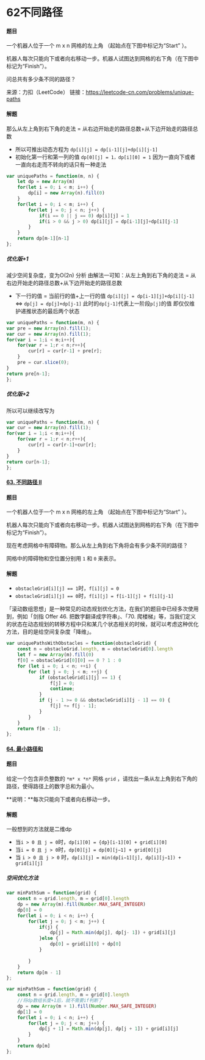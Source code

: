 # 62不同路径

#### 题目

一个机器人位于一个 m x n 网格的左上角 （起始点在下图中标记为“Start” ）。

机器人每次只能向下或者向右移动一步。机器人试图达到网格的右下角（在下图中标记为“Finish”）。

问总共有多少条不同的路径？

来源：力扣（LeetCode）
链接：https://leetcode-cn.com/problems/unique-paths



#### 解题

那么从左上角到右下角的走法 = 从右边开始走的路径总数+从下边开始走的路径总数

+ 所以可推出动态方程为
  `dp[i][j] = dp[i-1][j]+dp[i][j-1]`
+ 初始化第一行和第一列的值
  `dp[0][j] = 1，dp[i][0] = 1`
  因为一直向下或者一直向右走而不转向的话只有一种走法

```js
var uniquePaths = function(m, n) {
    let dp = new Array(m)
    for(let i = 0; i < m; i++) {
        dp[i] = new Array(n).fill(0)
    }
    for(let i = 0; i < m; i++) {
        for(let j = 0; j < n; j++) {
            if(i == 0 || j == 0) dp[i][j] = 1
            if(i > 0 && j > 0) dp[i][j] = dp[i-1][j]+dp[i][j-1]
        }
    }
    return dp[m-1][n-1]
};
```

##### 优化版+1

减少空间复杂度，变为O(2n)
分析
由解法一可知：从左上角到右下角的走法 = 从右边开始走的路径总数+从下边开始走的路径总数

+ 下一行的值 = 当前行的值+上一行的值
  `dp[i][j] = dp[i-1][j]+dp[i][j-1]`  <=>  `dp[j] = dp[j]+dp[j-1]`
  此时的`dp[j-1]`代表上一阶段`p[j]`的值
  即仅仅维护递推状态的最后两个状态

```js
var uniquePaths = function(m, n) {
var pre = new Array(n).fill(1);
var cur = new Array(n).fill(1);
for(var i = 1;i < m;i++){
    for(var r = 1;r < n;r++){
        cur[r] = cur[r-1] + pre[r];
    }
    pre = cur.slice(0);
}
return pre[n-1];
};
```

##### 优化版+2

所以可以继续改写为

```js
var uniquePaths = function(m, n) {
var cur = new Array(n).fill(1);
for(var i = 1;i < m;i++){
    for(var r = 1;r < n;r++){
        cur[r] = cur[r-1]+cur[r];
    }
}
return cur[n-1];
};
```



#### [63. 不同路径 II](https://leetcode-cn.com/problems/unique-paths-ii/)

#### 题目

一个机器人位于一个 m x n 网格的左上角 （起始点在下图中标记为“Start” ）。

机器人每次只能向下或者向右移动一步。机器人试图达到网格的右下角（在下图中标记为“Finish”）。

现在考虑网格中有障碍物。那么从左上角到右下角将会有多少条不同的路径？

网格中的障碍物和空位置分别用 `1` 和 `0` 来表示。

#### 解题

+ `obstacleGrid[i][j] == 1`时，`f[i][j] = 0`
+ `obstacleGrid[i][j] == 0`时，`f[i][j] = f[i-1][j] + f[i][j-1]`

「滚动数组思想」是一种常见的动态规划优化方法，在我们的题目中已经多次使用到，例如「剑指 Offer 46. 把数字翻译成字符串」、「70. 爬楼梯」等，当我们定义的状态在动态规划的转移方程中只和某几个状态相关的时候，就可以考虑这种优化方法，目的是给空间复杂度「降维」。

```js
var uniquePathsWithObstacles = function(obstacleGrid) {
    const n = obstacleGrid.length, m = obstacleGrid[0].length
    let f = new Array(m).fill(0)
    f[0] = obstacleGrid[0][0] == 0 ? 1 : 0
    for (let i = 0; i < n; ++i) {
        for (let j = 0; j < m; ++j) {
            if (obstacleGrid[i][j] == 1) {
                f[j] = 0;
                continue;
            }
            if (j - 1 >= 0 && obstacleGrid[i][j - 1] == 0) {
                f[j] += f[j - 1];
            }
        }
    }
    return f[m - 1];
};
```



#### [64. 最小路径和](https://leetcode-cn.com/problems/minimum-path-sum/)

#### 题目

给定一个包含非负整数的 `*m* x *n*` 网格 `grid` ，请找出一条从左上角到右下角的路径，使得路径上的数字总和为最小。

**说明：**每次只能向下或者向右移动一步。

#### 解题

一般想到的方法就是二维dp

+ 当` i > 0 且 j = 0 `时，`dp[i][0] = {dp}[i-1][0] + grid[i][0]`
+ 当` i = 0 且 j > 0 `时，`dp[0][j] = dp[0][j−1] + grid[0][j]`
+ 当 `i > 0 且 j > 0` 时，`dp[i][j] = min(dp[i−1][j], dp[i][j−1]) + grid[i][j]`

##### 空间优化方法

```js
var minPathSum = function(grid) {
    const n = grid.length, m = grid[0].length
    dp = new Array(m).fill(Number.MAX_SAFE_INTEGER)
    dp[0] = 0
    for(let i = 0; i < n; i++) {
        for(let j = 0; j < m; j++) {
            if(j) {
                dp[j] = Math.min(dp[j], dp[j- 1]) + grid[i][j]
            }else {
                dp[0] = grid[i][0] + dp[0]
            }
            
        }
    }
    return dp[m - 1]
};
```

```js
var minPathSum = function(grid) {
    const n = grid.length, m = grid[0].length
    //将dp数组长度+1后，就不需要if判断了
    dp = new Array(m + 1).fill(Number.MAX_SAFE_INTEGER)
    dp[1] = 0
    for(let i = 0; i < n; i++) {
        for(let j = 0; j < m; j++) {
            dp[j + 1] = Math.min(dp[j], dp[j + 1]) + grid[i][j]
        }
    }
    return dp[m]
};
```

